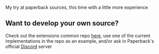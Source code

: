 My try at paperback sources, this time with a little more experience

## Want to develop your own source?
Check out the extensions common repo [here](https://github.com/Paperback-iOS/extensions-common/wiki/Intro-to-Paperback-Sources), use one of the current implementations in the repo as an example, and/or ask in Paperback's official [Discord](https://discord.gg/Ny83JV3) server
